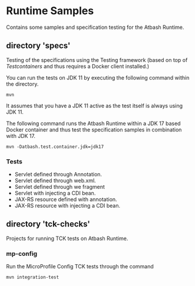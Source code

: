 
# Runtime Samples

Contains some samples and specification testing for the Atbash Runtime.

## directory 'specs'

Testing of the specifications using the Testing framework (based on top of _Testcontainers_ and thus requires a Docker client installed.)

You can run the tests on JDK 11 by executing the following command within the directory.

```
mvn
```

It assumes that you have a JDK 11 active as the test itself is always using JDK 11.

The following command runs the Atbash Runtime within a JDK 17 based Docker container and thus test the specification samples in combination with JDK 17.


```
mvn -Datbash.test.container.jdk=jdk17
```


### Tests

-  Servlet defined through Annotation.
-  Servlet defined through web.xml.
-  Servlet defined through we fragment
-  Servlet with injecting a CDI bean.
-  JAX-RS resource defined with annotation.
-  JAX-RS resource with injecting a CDI bean.


## directory 'tck-checks'

Projects for running TCK tests on Atbash Runtime.

### mp-config

Run the MicroProfile Config TCK tests through the command

```
mvn integration-test
```
